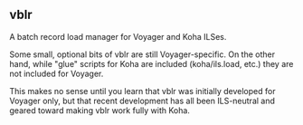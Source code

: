 vblr
----

A batch record load manager for Voyager and Koha ILSes.

Some small, optional bits of vblr are still Voyager-specific.  On the other
hand, while "glue" scripts for Koha are included (koha/ils.load, etc.) they are
not included for Voyager.

This makes no sense until you learn that vblr was initially developed for
Voyager only, but that recent development has all been ILS-neutral and geared
toward making vblr work fully with Koha.
